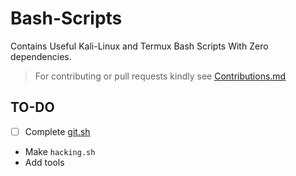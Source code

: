 # Bash-Scripts

Contains Useful Kali-Linux and Termux Bash Scripts With Zero dependencies.

> For contributing or pull requests kindly see [Contributions.md](https://github.com/sarvesh4396/BAsh-Scripts/blob/main/.github/Templates/Contributions.md)

## TO-DO

- [ ] Complete [git.sh](https://github.com/sarvesh4396/Bash-Scripts/blob/main/common/git.sh)
- Make `hacking.sh`
- Add tools
